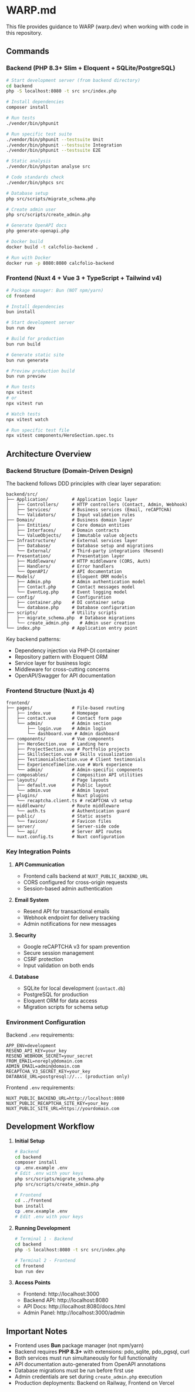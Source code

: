 # WARP.md

This file provides guidance to WARP (warp.dev) when working with code in this repository.

## Commands

### Backend (PHP 8.3+ Slim + Eloquent + SQLite/PostgreSQL)

```bash
# Start development server (from backend directory)
cd backend
php -S localhost:8080 -t src src/index.php

# Install dependencies
composer install

# Run tests
./vendor/bin/phpunit

# Run specific test suite
./vendor/bin/phpunit --testsuite Unit
./vendor/bin/phpunit --testsuite Integration
./vendor/bin/phpunit --testsuite E2E

# Static analysis
./vendor/bin/phpstan analyse src

# Code standards check
./vendor/bin/phpcs src

# Database setup
php src/scripts/migrate_schema.php

# Create admin user
php src/scripts/create_admin.php

# Generate OpenAPI docs
php generate-openapi.php

# Docker build
docker build -t calcfolio-backend .

# Run with Docker
docker run -p 8080:8080 calcfolio-backend
```

### Frontend (Nuxt 4 + Vue 3 + TypeScript + Tailwind v4)

```bash
# Package manager: Bun (NOT npm/yarn)
cd frontend

# Install dependencies
bun install

# Start development server
bun run dev

# Build for production
bun run build

# Generate static site
bun run generate

# Preview production build
bun run preview

# Run tests
npx vitest
# or
npx vitest run

# Watch tests
npx vitest watch

# Run specific test file
npx vitest components/HeroSection.spec.ts
```

## Architecture Overview

### Backend Structure (Domain-Driven Design)

The backend follows DDD principles with clear layer separation:

```
backend/src/
├── Application/         # Application logic layer
│   ├── Controllers/     # HTTP controllers (Contact, Admin, Webhook)
│   ├── Services/        # Business services (Email, reCAPTCHA)
│   └── Validators/      # Input validation rules
├── Domain/              # Business domain layer
│   ├── Entities/        # Core domain entities
│   ├── Interfaces/      # Domain contracts
│   └── ValueObjects/    # Immutable value objects
├── Infrastructure/      # External services layer
│   ├── Database/        # Database setup and migrations
│   └── External/        # Third-party integrations (Resend)
├── Presentation/        # Presentation layer
│   ├── Middleware/      # HTTP middleware (CORS, Auth)
│   ├── Handlers/        # Error handlers
│   └── OpenAPI/         # API documentation
├── Models/              # Eloquent ORM models
│   ├── Admin.php        # Admin authentication model
│   ├── Contact.php      # Contact messages model
│   └── EventLog.php     # Event logging model
├── config/              # Configuration
│   ├── container.php    # DI container setup
│   └── database.php     # Database configuration
├── scripts/             # Utility scripts
│   ├── migrate_schema.php  # Database migrations
│   └── create_admin.php    # Admin user creation
└── index.php            # Application entry point
```

Key backend patterns:
- Dependency injection via PHP-DI container
- Repository pattern with Eloquent ORM
- Service layer for business logic
- Middleware for cross-cutting concerns
- OpenAPI/Swagger for API documentation

### Frontend Structure (Nuxt.js 4)

```
frontend/
├── pages/               # File-based routing
│   ├── index.vue        # Homepage
│   ├── contact.vue      # Contact form page
│   └── admin/           # Admin section
│       ├── login.vue    # Admin login
│       └── dashboard.vue # Admin dashboard
├── components/          # Vue components
│   ├── HeroSection.vue  # Landing hero
│   ├── ProjectSection.vue # Portfolio projects
│   ├── SkillsSection.vue # Skills visualization
│   ├── TestimonialsSection.vue # Client testimonials
│   ├── ExperienceTimeline.vue # Work experience
│   └── admin/           # Admin-specific components
├── composables/         # Composition API utilities
├── layouts/             # Page layouts
│   ├── default.vue      # Public layout
│   └── admin.vue        # Admin layout
├── plugins/             # Nuxt plugins
│   └── recaptcha.client.ts # reCAPTCHA v3 setup
├── middleware/          # Route middleware
│   └── auth.ts          # Authentication guard
├── public/              # Static assets
│   └── favicon/         # Favicon files
├── server/              # Server-side code
│   └── api/             # Server API routes
└── nuxt.config.ts       # Nuxt configuration
```

### Key Integration Points

1. **API Communication**
   - Frontend calls backend at `NUXT_PUBLIC_BACKEND_URL`
   - CORS configured for cross-origin requests
   - Session-based admin authentication

2. **Email System**
   - Resend API for transactional emails
   - Webhook endpoint for delivery tracking
   - Admin notifications for new messages

3. **Security**
   - Google reCAPTCHA v3 for spam prevention
   - Secure session management
   - CSRF protection
   - Input validation on both ends

4. **Database**
   - SQLite for local development (`contact.db`)
   - PostgreSQL for production
   - Eloquent ORM for data access
   - Migration scripts for schema setup

### Environment Configuration

Backend `.env` requirements:
```
APP_ENV=development
RESEND_API_KEY=your_key
RESEND_WEBHOOK_SECRET=your_secret
FROM_EMAIL=noreply@domain.com
ADMIN_EMAIL=admin@domain.com
RECAPTCHA_V3_SECRET_KEY=your_key
DATABASE_URL=postgresql://... (production only)
```

Frontend `.env` requirements:
```
NUXT_PUBLIC_BACKEND_URL=http://localhost:8080
NUXT_PUBLIC_RECAPTCHA_SITE_KEY=your_key
NUXT_PUBLIC_SITE_URL=https://yourdomain.com
```

## Development Workflow

1. **Initial Setup**
   ```bash
   # Backend
   cd backend
   composer install
   cp .env.example .env
   # Edit .env with your keys
   php src/scripts/migrate_schema.php
   php src/scripts/create_admin.php

   # Frontend
   cd ../frontend
   bun install
   cp .env.example .env
   # Edit .env with your keys
   ```

2. **Running Development**
   ```bash
   # Terminal 1 - Backend
   cd backend
   php -S localhost:8080 -t src src/index.php

   # Terminal 2 - Frontend
   cd frontend
   bun run dev
   ```

3. **Access Points**
   - Frontend: http://localhost:3000
   - Backend API: http://localhost:8080
   - API Docs: http://localhost:8080/docs.html
   - Admin Panel: http://localhost:3000/admin

## Important Notes

- Frontend uses **Bun** package manager (not npm/yarn)
- Backend requires **PHP 8.3+** with extensions: pdo_sqlite, pdo_pgsql, curl
- Both services must run simultaneously for full functionality
- API documentation auto-generated from OpenAPI annotations
- Database migrations must be run before first use
- Admin credentials are set during `create_admin.php` execution
- Production deployments: Backend on Railway, Frontend on Vercel
